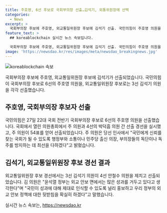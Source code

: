 ```yaml
---
title: 주호영, 6선 후보로 국회부의장 선출…김석기, 외통위원장에 선택
categories:
  - News
excerpt: >
  국회부의장 후보에 주호영, 외교통일위원장 후보에 김석기 선출. 국민의힘이 주호영 의원을 국회부의장 후보로 선출했다. 주 의원은 국민에게 신뢰를 찾는 국회가 될 수 있도록 최선을 다하겠다고 했으며 최종 확정은 본회의 표결 이후 예정. 김석기 의원은 외교 안보 정책의 홍보와 뒷받침에 헌신하겠다고 밝혔다.
feature_text: >
  ## koreablockchain 실시간 뉴스 속보입니다.

  국회부의장 후보에 주호영, 외교통일위원장 후보에 김석기 선출. 국민의힘이 주호영 의원을 국회부의장 후보로 선출했다. 주 의원은 국민에게 신뢰를 찾는 국회가 될 수 있도록 최선을 다하겠다고 했으며 최종 확정은 본회의 표결 이후 예정. 김석기 의원은 외교 안보 정책의 홍보와 뒷받침에 헌신하겠다고 밝혔다.
image: 'https://newsdao.kr/res/images/meta/newsdao_breakingnews.jpg'
---
```


<p><img src="https://newsdao.kr/res/images/meta/newsdao_breakingnews.jpg" alt="koreablockchain 속보" /></p>

<p data-ke-size="size16">국회부의장 후보에 주호영, 외교통일위원장 후보에 김석기가 선출되었습니다. 국민의힘이 국회부의장 후보로 6선의 주호영 의원을, 외교통일위원장 후보로는 3선 김석기 의원을 각각 선출했습니다. </p>

<h2 data-ke-size="size26">주호영, 국회부의장 후보자 선출</h2>

<p>국민의힘은 27일 22대 국회 전반기 국회부의장 후보로 6선의 주호영 의원을 선출했습니다. 국회에서 열린 의원총회에서 주 의원과 4선의 박덕흠 의원 간 선출 경선을 실시했고, 주 의원이 54표를 얻어 선출되었습니다. 주 의원은 당선 인사에서 "국민에게 신뢰를 찾는 국회가 될 수 있도록 행정부와 소통이나 민주당 출신 의장, 부의장들의 독단이나 독주를 방지하는 데 최선을 다하겠다"고 밝혔습니다.</p>

<h2 data-ke-size="size26">김석기, 외교통일위원장 후보 경선 결과</h2>

<p>외교통일위원장 후보 경선에서는 3선 김석기 의원이 4선 안철수 의원을 제치고 선출되었습니다. 김 의원은 "윤석열 정부는 외교 안보 면에서는 많은 성과를 거두고 있다고 생각한다"며 "국민이 성과에 대해 제대로 인식할 수 있도록 널리 홍보하고 우리 정부의 외교 안보 정책에 대한 뒷받침을 확실히 하겠다"고 말했습니다.</p>

<p data-ke-size="size16"></p>
실시간 뉴스 속보는, <a href="https://newsdao.kr" rel="dofollow">https://newsdao.kr</a>


